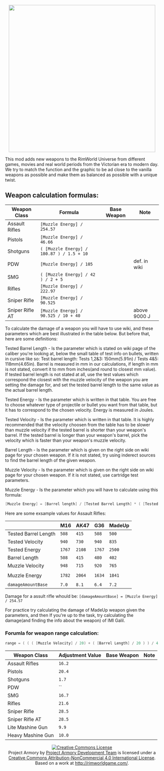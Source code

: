 <p align="center">
    <img src="https://github.com/RimWorldProjectArmory/ProjectArmory/blob/master/extras/assets/logo/logo.png?raw=true" width="480">
</p>
This mod adds new weapons to the RimWorld Universe from different games, movies and real world periods from the Victorian era to modern day. We try to match the function and the graphic to be ad close to the vanilla weapons as possible and make them as balanced as possible with a unique twist.

## Weapon calculation formulas:

| Weapon Class      | Formula                                     |Base Weapon      | Note            |
|-------------------|---------------------------------------------|-----------------|-----------------|
|Assault Rifles     | `[Muzzle Energy] / 254.57`                  |                 |                 |
|Pistols            | `[Muzzle Energy] / 46.66`                   |                 |                 |
|Shotguns           | `( [Muzzle Energy] / 180.87 ) / 1.5 + 10`   |                 |                 |
|PDW                | `[Muzzle Energy] / 105`                     |                 | def. in wiki    |
|SMG                | `( [Muzzle Energy] / 42 ) / 2 + 5`          |                 |                 |
|Rifles             | `[Muzzle Energy] / 222.97`                  |                 |                 |
|Sniper Rifle       | `[Muzzle Energy] / 90.525`                  |                 |                 |
|Sniper Rifle AT    | `[Muzzle Energy] / 90.525 / 10 + 40`        |                 | above 9000 J    |

To calculate the damage of a weapon you will have to use wiki, and these parameters which are best illustrated in the table below. But before that, here are some definitions:

Tested Barrel Length - Is the parameter which is stated on wiki page of the caliber you're looking at, below the small table of test info on bullets, written in cursive like so: Test barrel length: Tests 1,2&3: 150mm(5.91in) / Tests 4&5: 118mm(4.65in). Barrel is measured in mm in our calculations, if length in mm is not stated, convert it to mm from inches(and round to closest mm value). If tested barrel length is not stated at all, use the test values which correspond the closest with the muzzle velocity of the weapon you are setting the damage for, and set the tested barrel length to the same value as the actual barrel length.

Tested Energy - Is the parameter which is written in that table. You are free to choose whatever type of projectile or bullet you want from that table, but it has to correspond to the chosen velocity. Energy is measured in Joules. 

Tested Velocity - Is the parameter which is written in that table. It is highly recommended that the velocity choosen from the table has to be slower than muzzle velocity if the tested barrel is shorter than your weapon's barrel. If the tested barrel is longer than your weapon's barrel, pick the velocity which is faster than your weapon's muzzle velocity.

Barrel Length - Is the parameter which is given on the right side on wiki page for your chosen weapon. If it is not stated, try using inderect sources to find the barrel length of the given weapon. 

Muzzle Velocity - Is the parameter which is given on the right side on wiki page for your chosen weapon. If it is not stated, use cartridge test parameters. 

Muzzle Energy - Is the parameter which you will have to calculate using this formula: 

``` c++
[Muzzle Energy] = [Barrel length] / [Tested Barrel Length] * ( [Tested Energy] / [Tested Velocity] * [Muzzle Velocity] )
```

Here are some exsample values for Assault Rifles:

|                       | M16       | AK47    |  G36    |MadeUp   |
|-----------------------|-----------|---------|---------|---------|
| Tested Barrel Length  | `508`     | `415`   | `508`   | `500`   |
| Tested Velocity       | `940`     | `730`   | `940`   | `835`   |
| Tested Energy         | `1767`    | `2108`  | `1767`  | `2500`  |
| Barrel Length         | `508`     | `415`   | `480`   | `402`   |
| Muzzle Velocity       | `948`     | `715`   | `920`   | `765`   |
|                       |           |         |         |         |
| Muzzle Energy         | `1782`    | `2064`  | `1634`  | `1841`  |
|                       |           |         |         |         |
| `damageAmountBase`    | `7.0`     | `8.1`   |  `6.4`  | `7.2`   |

Damage for a assult rifle whould be: `[damageAmountBase] = [Muzzle Energy] / 254.57`

For practice try calculating the damage of MadeUp weapon given the parameters, and then If you're up to the task, try calculating the damage(and finding the info about the weapon) of IMI Galil. 

### Forumla for weapon range calculation:
``` c++
range = ( ( ( [Muzzle Velocity] / 20) + ( [Barrel Length] / 20 ) ) / 4 ) + [Adjustment Value]
```

| Weapon Class      | Adjustment Value  |Base Weapon      | Note              |
|-------------------|-------------------|-----------------|-------------------|
|Assault Rifles     | `16.2`            |                 |                   |
|Pistols            | `20.4`            |                 |                   |
|Shotguns           |  `1.7`            |                 |                   |
|PDW                | ``                |                 |                   |
|SMG                | `16.7`            |                 |                   |
|Rifles             | `21.6`            |                 |                   |
|Sniper Rifle       | `28.5`            |                 |                   |
|Sniper Rifle AT    | `28.5`            |                 |                   |
|Lite Mashine Gun   | `9.9`             |                 |                   |
|Heavy Mashine Gun  | `10.0`            |                 |                   |


<p align="center"><a rel="license" href="http://creativecommons.org/licenses/by-nc/4.0/"><img alt="Creative Commons License" style="border-width:0" src="https://i.creativecommons.org/l/by-nc/4.0/88x31.png" /></a><br /><span xmlns:dct="http://purl.org/dc/terms/" property="dct:title">Project Armory</span> by <a xmlns:cc="http://creativecommons.org/ns#" href="https://github.com/RimWorldProjectArmory" property="cc:attributionName" rel="cc:attributionURL">Project Armory Development Team</a> is licensed under a <a rel="license" href="http://creativecommons.org/licenses/by-nc/4.0/">Creative Commons Attribution-NonCommercial 4.0 International License</a>.<br />Based on a work at <a xmlns:dct="http://purl.org/dc/terms/" href="http://rimworldgame.com/" rel="dct:source">http://rimworldgame.com/</a>.</p>
